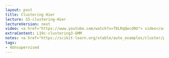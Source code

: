 ```yaml
---
layout: post
title: Clustering Hier
lecture: S5-clustering-Hier
lectureVersion: next
video: <a href="https://www.youtube.com/watch?v=T0LRqQwcd9U"> video</a> 
extraContent: L19c-clustering3-GMM 
notes: <a href="https://scikit-learn.org/stable/auto_examples/cluster/plot_linkage_comparison.html#sphx-glr-auto-examples-cluster-plot-linkage-comparison-py"> compare Hier clusterings </a>categories: tabular
tags:
- 4Unsupervised
---
```

